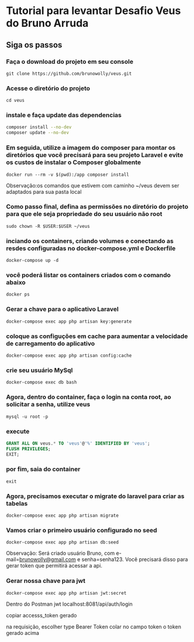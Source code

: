 
# Tutorial para levantar Desafio Veus do Bruno Arruda

## Siga os passos

### Faça o download do projeto em seu console

```git clone https://github.com/brunowolly/veus.git```

### Acesse o diretório do projeto

```cd veus```

### instale e faça update das dependencias

```bash
composer install --no-dev
composer update --no-dev
```

### Em seguida, utilize a imagem do composer para montar os diretórios que você precisará para seu projeto Laravel e evite os custos de instalar o Composer globalmente

```docker run --rm -v $(pwd):/app composer install```

Observação:os comandos que estivem com caminho ~/veus devem ser adaptados para sua pasta local

### Como passo final, defina as permissões no diretório do projeto para que ele seja propriedade do seu usuário não root

```sudo chown -R $USER:$USER ~/veus```

### inciando os containers, criando volumes e conectando as resdes configuradas no docker-compose.yml e Dockerfile

```docker-compose up -d```

### você poderá listar os containers criados com o comando abaixo

```docker ps```

### Gerar a chave para o aplicativo Laravel

```docker-compose exec app php artisan key:generate```

### coloque as configuções em cache para aumentar a velocidade de carregamento do aplicativo

```docker-compose exec app php artisan config:cache```

### crie seu usuário MySql

```docker-compose exec db bash```

### Agora, dentro do container, faça o login na conta root, ao solicitar a senha, utilize veus

```mysql -u root -p```

### execute

```sql
GRANT ALL ON veus.* TO 'veus'@'%' IDENTIFIED BY 'veus';
FLUSH PRIVILEGES;
EXIT;
```

### por fim, saia do container

```exit```

### Agora, precisamos executar o migrate do laravel para criar as tabelas

```docker-compose exec app php artisan migrate```

### Vamos criar o primeiro usuário configurado no seed

```docker-compose exec app php artisan db:seed```

Observação:
Será criado usuário Bruno, com e-mail=brunowolly@gmail.com e senha=senha123. Você precisará disso para gerar token que permitirá acessar a api.

### Gerar nossa chave para jwt

```docker-compose exec app php artisan jwt:secret```

Dentro do Postman
jwt
localhost:8081/api/auth/login

copiar accesss_token gerado

na requisição,
escolher type Bearer Token
colar no campo token o token gerado acima
